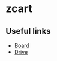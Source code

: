 # zcart

## Useful links
- [Board](https://github.com/fsmiamoto/zcart/projects/1)
- [Drive](https://drive.google.com/drive/folders/1tiI2ZUKdb-87AAcgF8CQZQdwKzWc4FmO?usp=sharing)

